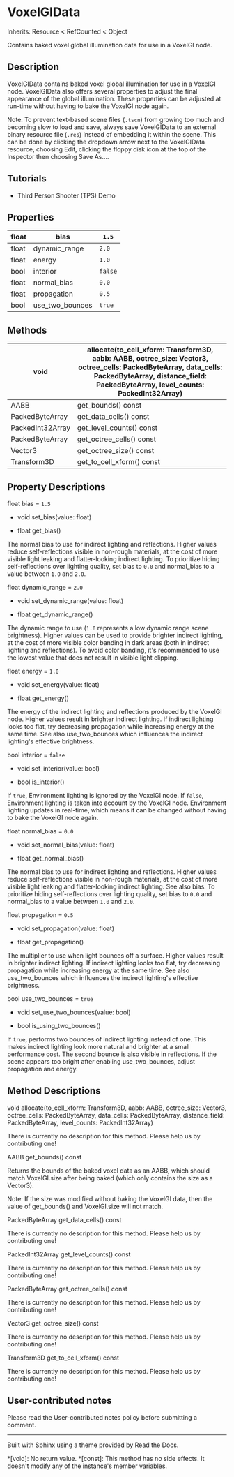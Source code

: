# VoxelGIData

Inherits: Resource < RefCounted < Object

Contains baked voxel global illumination data for use in a VoxelGI node.

## Description

VoxelGIData contains baked voxel global illumination for use in a VoxelGI
node. VoxelGIData also offers several properties to adjust the final
appearance of the global illumination. These properties can be adjusted at
run-time without having to bake the VoxelGI node again.

Note: To prevent text-based scene files (`.tscn`) from growing too much and
becoming slow to load and save, always save VoxelGIData to an external binary
resource file (`.res`) instead of embedding it within the scene. This can be
done by clicking the dropdown arrow next to the VoxelGIData resource, choosing
Edit, clicking the floppy disk icon at the top of the Inspector then choosing
Save As....

## Tutorials

  * Third Person Shooter (TPS) Demo

## Properties

float | bias | `1.5`  
---|---|---  
float | dynamic_range | `2.0`  
float | energy | `1.0`  
bool | interior | `false`  
float | normal_bias | `0.0`  
float | propagation | `0.5`  
bool | use_two_bounces | `true`  
  
## Methods

void | allocate(to_cell_xform: Transform3D, aabb: AABB, octree_size: Vector3, octree_cells: PackedByteArray, data_cells: PackedByteArray, distance_field: PackedByteArray, level_counts: PackedInt32Array)  
---|---  
AABB | get_bounds() const  
PackedByteArray | get_data_cells() const  
PackedInt32Array | get_level_counts() const  
PackedByteArray | get_octree_cells() const  
Vector3 | get_octree_size() const  
Transform3D | get_to_cell_xform() const  
  
## Property Descriptions

float bias = `1.5`

  * void set_bias(value: float)

  * float get_bias()

The normal bias to use for indirect lighting and reflections. Higher values
reduce self-reflections visible in non-rough materials, at the cost of more
visible light leaking and flatter-looking indirect lighting. To prioritize
hiding self-reflections over lighting quality, set bias to `0.0` and
normal_bias to a value between `1.0` and `2.0`.

float dynamic_range = `2.0`

  * void set_dynamic_range(value: float)

  * float get_dynamic_range()

The dynamic range to use (`1.0` represents a low dynamic range scene
brightness). Higher values can be used to provide brighter indirect lighting,
at the cost of more visible color banding in dark areas (both in indirect
lighting and reflections). To avoid color banding, it's recommended to use the
lowest value that does not result in visible light clipping.

float energy = `1.0`

  * void set_energy(value: float)

  * float get_energy()

The energy of the indirect lighting and reflections produced by the VoxelGI
node. Higher values result in brighter indirect lighting. If indirect lighting
looks too flat, try decreasing propagation while increasing energy at the same
time. See also use_two_bounces which influences the indirect lighting's
effective brightness.

bool interior = `false`

  * void set_interior(value: bool)

  * bool is_interior()

If `true`, Environment lighting is ignored by the VoxelGI node. If `false`,
Environment lighting is taken into account by the VoxelGI node. Environment
lighting updates in real-time, which means it can be changed without having to
bake the VoxelGI node again.

float normal_bias = `0.0`

  * void set_normal_bias(value: float)

  * float get_normal_bias()

The normal bias to use for indirect lighting and reflections. Higher values
reduce self-reflections visible in non-rough materials, at the cost of more
visible light leaking and flatter-looking indirect lighting. See also bias. To
prioritize hiding self-reflections over lighting quality, set bias to `0.0`
and normal_bias to a value between `1.0` and `2.0`.

float propagation = `0.5`

  * void set_propagation(value: float)

  * float get_propagation()

The multiplier to use when light bounces off a surface. Higher values result
in brighter indirect lighting. If indirect lighting looks too flat, try
decreasing propagation while increasing energy at the same time. See also
use_two_bounces which influences the indirect lighting's effective brightness.

bool use_two_bounces = `true`

  * void set_use_two_bounces(value: bool)

  * bool is_using_two_bounces()

If `true`, performs two bounces of indirect lighting instead of one. This
makes indirect lighting look more natural and brighter at a small performance
cost. The second bounce is also visible in reflections. If the scene appears
too bright after enabling use_two_bounces, adjust propagation and energy.

## Method Descriptions

void allocate(to_cell_xform: Transform3D, aabb: AABB, octree_size: Vector3,
octree_cells: PackedByteArray, data_cells: PackedByteArray, distance_field:
PackedByteArray, level_counts: PackedInt32Array)

There is currently no description for this method. Please help us by
contributing one!

AABB get_bounds() const

Returns the bounds of the baked voxel data as an AABB, which should match
VoxelGI.size after being baked (which only contains the size as a Vector3).

Note: If the size was modified without baking the VoxelGI data, then the value
of get_bounds() and VoxelGI.size will not match.

PackedByteArray get_data_cells() const

There is currently no description for this method. Please help us by
contributing one!

PackedInt32Array get_level_counts() const

There is currently no description for this method. Please help us by
contributing one!

PackedByteArray get_octree_cells() const

There is currently no description for this method. Please help us by
contributing one!

Vector3 get_octree_size() const

There is currently no description for this method. Please help us by
contributing one!

Transform3D get_to_cell_xform() const

There is currently no description for this method. Please help us by
contributing one!

## User-contributed notes

Please read the User-contributed notes policy before submitting a comment.

* * *

Built with Sphinx using a theme provided by Read the Docs.

  *[void]: No return value.
  *[const]: This method has no side effects. It doesn't modify any of the instance's member variables.


